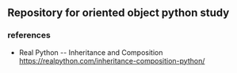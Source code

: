 ## Repository for oriented object python study

### references

- Real Python -- Inheritance and Composition
    https://realpython.com/inheritance-composition-python/
    